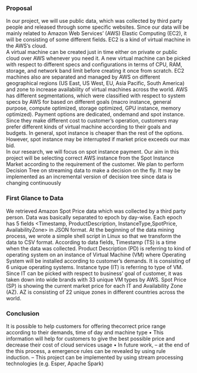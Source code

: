 ### Proposal
In our project, we will use public data, which was collected by third party people and released through some specific websites. Since our data will be mainly related to Amazon Web Services’ (AWS) Elastic Computing (EC2), it will be consisting of some different fields. EC2 is a kind of virtual machine in the AWS’s cloud.  
A virtual machine can be created just in time either on private or public cloud over AWS whenever you need it. A new virtual machine can be picked with respect to different specs and configurations in terms of CPU, RAM, storage, and network band limit before creating it once from scratch. EC2 machines also are separated and managed by AWS on different geographical regions (US East, US West, EU, Asia Pacific, South America) and 
zone to increase availability of virtual machines across the world. AWS has different segmentations, which were classified with respect to system specs by AWS for based on different goals (macro instance, general purpose, compute optimized, storage optimized, GPU instance, memory optimized).  Payment options are dedicated, on­demand and spot instance. Since they make different cost to customer’s operation, customers may
prefer different kinds of virtual machine according to their goals and budgets.  In general, spot instance is cheaper than the rest of the options. However, spot instance may be interrupted if market price exceeds our max bid.  
In our research, we will focus on spot instance payment. Our aim in this project will be selecting correct AWS instance from the Spot Instance Market according to the requirement of the customer. We plan to perform Decision Tree on streaming data to make a decision on the fly. It may be implemented as an incremental version of decision tree since data is changing continuously

### First Glance to Data
We retrieved Amazon Spot Price data which was collected by a third party person. Data was basically separated to epoch by day-wise. Each epoch has 5 fields <Timestamp, ProductDescription, InstanceType,SpotPrice, AvailabilityZone> in JSON format. At the beginning of the data mining process, we wrote a simple shell script in Linux so that we transform the data to CSV format. According to data fields, Timestamp (TS) is a time when the data was collected. Product Description (PD) is referring to kind of
operating system on an instance of Virtual Machine (VM) where Operating System will be installed according to customer’s demands. It is consisting of 6 unique operating systems. Instance type (IT) is referring to type of VM. Since IT can be picked with respect to business’ goal of customer, it was taken down into wide brands with 33 unique VM types by AWS. Spot Price (SP) is showing the current market price for each IT and Availability Zone (AZ). AZ is consisting of 22 unique zones in different countries
across the world.

### Conclusion

It is possible to help customers for offering thecorrect price range according to their demands,
time of day and machine type
• This information will help for customers to give
the best possible price and decrease their cost of
cloud services usage
• In future work,
– at the end of the this process, a emergence rules can
be revealed by using rule induction.
– This project can be implemented by using stream
processing technologies (e.g. Esper, Apache Spark)